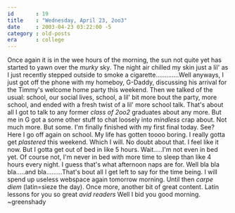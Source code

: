 ```yaml
---
id       : 19
title    : "Wednesday, April 23, 2oo3"
date     : 2003-04-23 03:22:00 -5
category : old-posts
era      : college
---
```


Once again it is in the wee hours of the morning, the sun not quite yet has started to yawn over the <em> murky</em> sky.  The night air chilled my skin just a lil' as I just recently stepped outside to smoke a cigarette.............Well anyways, I just got off the phone with my homeboy, G-Daddy, discussing his arrival for the Timmy's welcome home party this weekend.  Then we talked of the usual: school, our social lives, school, a lil' bit more bout the party, more school, and ended with a fresh twist of a lil' more school talk.  That's about all I got to talk to any former *class of 2oo2* graduates about any more.  But me in G got a some other stuff to chat loosely into <em> mindless</em> crap about.  Not much more.  But some.  I'm finally finished with my first final today.  See?  Here I go off again on school.  My life has gotten toooo boring.  I really gotta get *plastered* this weekend.  Which I will.  No doubt about that.  I feel like it now.  But I gotta get out of bed in like 5 hours.  Wait.....I'm not even in bed yet.  Of course not, I'm never in bed with more time to sleep than like 4 hours every night.  I guess that's what afternoon naps are for.  Well bla bla bla.....and bla.........That's bout all I get left to say for the time being.  I will spend up useless webspace again tomorrow morning.  Until then *carpe diem* (latin=sieze the day).  Once more, another bit of great content.  Latin lessons for you so great *avid readers*  Well I bid you good morning.  ~greenshady

